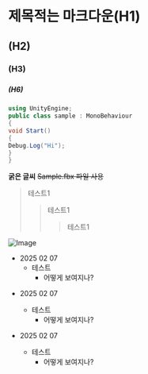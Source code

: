 # 제목적는 마크다운(H1)
## (H2)
### (H3)
####
#####
##### (H6)

```cs
using UnityEngine;
public class sample : MonoBehaviour
{
void Start()
{
Debug.Log("Hi");
}
}
```
**굵은 글씨**
~~Sample.fbx 파일 사용~~ 
> 테스트1
>> 테스트1
>>> 테스트1


![Image](https://github.com/user-attachments/assets/c82c432f-8491-47be-a2ef-08151c56a498)


+ 2025 02 07
  + 테스트
    + 어떻게 보여지나?

* 2025 02 07
  * 테스트
    * 어떻게 보여지나?

* 2025 02 07
  * 테스트
    *  어떻게 보여지나?
      


